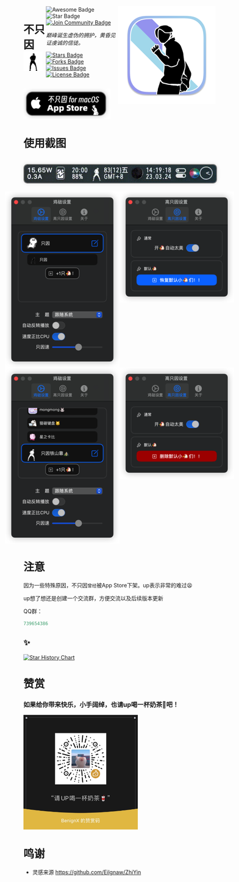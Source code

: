 <img height="256" src="BuZhiYin/Assets.xcassets/AppIcon.appiconset/icon_512x512@2x@2x.png" alt="RunCat for GNOME Shell Logo" align="right"/>
<div style="display: flex; justify-content: space-between; flex:8">
<h1 align="left">不只因<img src="BuZhiYin/DefaultGIF/zhiyin.gif"/></h1>
<div align="left">
<img src="https://img.shields.io/static/v1?label=Awesome&message=Project&style=for-the-badge&color=blue&logo=glass" alt="Awesome Badge"/>
<img src="https://img.shields.io/static/v1?label=%F0%9F%8C%9F&message=ZhiYin&style=for-the-badge&color=BC4E99" alt="Star Badge"/>
<a href="https://jq.qq.com/?_wv=1027&k=8Z9w4LGN"><img src="https://img.shields.io/badge/QQ%20Group-join-black?style=for-the-badge&logo=linux" alt="Join Community Badge"/></a>
<br>

<i>巅峰诞生虚伪的拥护，黄昏见证虔诚的信徒。</i>

<a href="https://github.com/W-Mai/BuZhiYin/stargazers"><img src="https://img.shields.io/github/stars/W-Mai/BuZhiYin?style=for-the-badge&" alt="Stars Badge"/></a>
<a href="https://github.com/W-Mai/BuZhiYin/network/members"><img src="https://img.shields.io/github/forks/W-Mai/BuZhiYin?style=for-the-badge&" alt="Forks Badge"/></a>
<a href="https://github.com/W-Mai/BuZhiYin/issues"><img src="https://img.shields.io/github/issues/W-Mai/BuZhiYin?style=for-the-badge&" alt="Issues Badge"/></a>
<a href="https://github.com/W-Mai/BuZhiYin/blob/master/LICENSE"><img src="https://img.shields.io/github/license/W-Mai/BuZhiYin?color=2b9348&style=for-the-badge&" alt="License Badge"/></a>

</div>
</div>

<a href="https://apps.apple.com/app/apple-store/id6446803018?pt=126160538&ct=github&mt=8" target="_blank"> <img src="Snapshot/app-store-badge.png" alt="下载不只因" height="80"/> </a>


# 使用截图
<br />
<div align="center">
<img src="Snapshot/screen_record.gif" style="border-radius:10px;box-shadow: 0px 0px 10px #3332; border: 2px solid gray;"/>
</div>
<br />
<div align="center">
<div style="display: flex; width: 400px; align-items: start;justify-content: center;">
<img src="Snapshot/2023-03-24 14.08.21.png" width="300px">
<img src="Snapshot/2023-03-24 14.08.25.png" width="300px">
</div>

<div style="display: flex; width: 400px; align-items: start;justify-content: center;">
<img src="Snapshot/2023-03-24 14.08.26.png" width="300px">
<img src="Snapshot/2023-03-24 14.08.27.png" width="300px">
</div>
</div>

# 注意

因为一些特殊原因，不只因`曾经`被App Store下架。up表示非常的难过😫

up想了想还是创建一个交流群，方便交流以及后续版本更新

QQ群：
```cpp
739654386
```

## ✨

[![Star History Chart](https://api.star-history.com/svg?repos=W-Mai/BuZhiYin&type=Date)](https://star-history.com/#W-Mai/BuZhiYin&Date)

# 赞赏

### 如果给你带来快乐，小手阔绰，也请up喝一杯奶茶🥤吧！

<img src="Snapshot/sponsor.jpg" width="300"/>


# 鸣谢

* 灵感来源 https://github.com/Eilgnaw/ZhiYin
